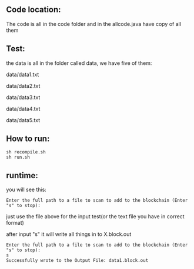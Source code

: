 ## **Code location:**
The code is all in the code folder and in the allcode.java have copy of all them

## **Test:**
the data is all in the folder called data, we have five of them:

data/data1.txt

data/data2.txt

data/data3.txt

data/data4.txt

data/data5.txt

## **How to run:**
```
sh recompile.sh
sh run.sh
```

## **runtime:**
you will see this:
```
Enter the full path to a file to scan to add to the blockchain (Enter "s" to stop): 
```
just use the file above for the input test(or the text file you have in correct format)

after input "s"
it will write all things in to X.block.out
```
Enter the full path to a file to scan to add to the blockchain (Enter "s" to stop): 
s
Successfully wrote to the Output File: data1.block.out
```
